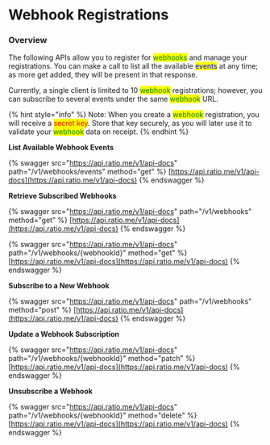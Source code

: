 # Webhook Registrations

### Overview

The following APIs allow you to register for <mark style="color:green;">webhooks</mark> and manage your registrations. You can make a call to list all the available <mark style="color:blue;">events</mark> at any time; as more get added, they will be present in that response.

Currently, a single client is limited to 10 <mark style="color:green;">webhook</mark> registrations; however, you can subscribe to several events under the same <mark style="color:green;">webhook</mark> URL.

{% hint style="info" %}
Note: When you create a <mark style="color:green;">webhook</mark> registration, you will receive a <mark style="color:red;">secret key</mark>. Store that key securely, as you will later use it to validate your <mark style="color:green;">webhook</mark> data on receipt.
{% endhint %}

**List Available Webhook Events**

{% swagger src="https://api.ratio.me/v1/api-docs" path="/v1/webhooks/events" method="get" %}
[https://api.ratio.me/v1/api-docs](https://api.ratio.me/v1/api-docs)
{% endswagger %}

**Retrieve Subscribed Webhooks**

{% swagger src="https://api.ratio.me/v1/api-docs" path="/v1/webhooks" method="get" %}
[https://api.ratio.me/v1/api-docs](https://api.ratio.me/v1/api-docs)
{% endswagger %}

{% swagger src="https://api.ratio.me/v1/api-docs" path="/v1/webhooks/{webhookId}" method="get" %}
[https://api.ratio.me/v1/api-docs](https://api.ratio.me/v1/api-docs)
{% endswagger %}

**Subscribe to a New Webhook**

{% swagger src="https://api.ratio.me/v1/api-docs" path="/v1/webhooks" method="post" %}
[https://api.ratio.me/v1/api-docs](https://api.ratio.me/v1/api-docs)
{% endswagger %}

**Update a Webhook Subscription**

{% swagger src="https://api.ratio.me/v1/api-docs" path="/v1/webhooks/{webhookId}" method="patch" %}
[https://api.ratio.me/v1/api-docs](https://api.ratio.me/v1/api-docs)
{% endswagger %}

**Unsubscribe a Webhook**

{% swagger src="https://api.ratio.me/v1/api-docs" path="/v1/webhooks/{webhookId}" method="delete" %}
[https://api.ratio.me/v1/api-docs](https://api.ratio.me/v1/api-docs)
{% endswagger %}
